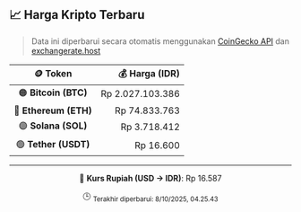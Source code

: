 

<!-- HARGA_KRIPTO -->
## 📈 Harga Kripto Terbaru

> Data ini diperbarui secara otomatis menggunakan [CoinGecko API](https://www.coingecko.com/) dan [exchangerate.host](https://exchangerate.host/)

<div align="center">

| 🪙 Token | 💰 Harga (IDR) |
|:------:|---------------:|
| 🟠 **Bitcoin (BTC)**   | Rp 2.027.103.386 |
| 🔵 **Ethereum (ETH)**  | Rp 74.833.763 |
| 🟣 **Solana (SOL)**    | Rp 3.718.412 |
| 🟢 **Tether (USDT)**   | Rp 16.600 |

---

💱 **Kurs Rupiah (USD → IDR)**: Rp 16.587

🕒 <sub>Terakhir diperbarui: 8/10/2025, 04.25.43</sub>

</div>
<!-- /HARGA_KRIPTO -->